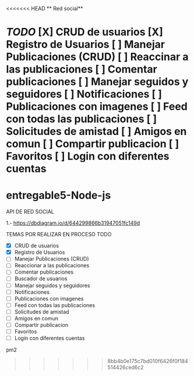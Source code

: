 <<<<<<< HEAD
** Red social**

*TODO*
[X] CRUD de usuarios
[X] Registro de Usuarios
[ ] Manejar Publicaciones (CRUD)
[ ] Reaccinar a las publicaciones 
[ ] Comentar publicaciones
[ ] Manejar seguidos y seguidores
[ ] Notificaciones
[ ] Publicaciones con imagenes
[ ] Feed con todas las publicaciones
[ ] Solicitudes de amistad
[ ] Amigos en comun
[ ] Compartir publicacion
[ ] Favoritos
[ ] Login con diferentes cuentas
=======
# entregable5-Node-js

API DE RED SOCIAL
 
1.- https://dbdiagram.io/d/644299866b31947051fc149d

TEMAS POR REALIZAR EN PROCESO 
TODO 
- [x] CRUD de usuarios 
- [x] Registro de Usuarios 
- [ ] Manejar Publicaciones (CRUD) 
- [ ] Reaccionar a las publicaciones 
- [ ] Comentar publicaciones 
- [ ] Buscador de usuarios 
- [ ] Manejar seguidos y seguidores 
- [ ] Notificaciones 
- [ ] Publicaciones con imagenes 
- [ ] Feed con todas las publicaciones 
- [ ] Solicitudes de amistad 
- [ ] Amigos en comun 
- [ ] Compartir publicacion 
- [ ] Favoritos
- [ ] Login con diferentes cuentas

pm2
>>>>>>> 8bb4b0e175c7bd010f6426f0f184514426ced6c2
